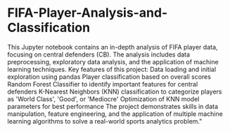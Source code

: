 # FIFA-Player-Analysis-and-Classification
This Jupyter notebook contains an in-depth analysis of FIFA player data, focusing on central defenders (CB). The analysis includes data preprocessing, exploratory data analysis, and the application of machine learning techniques. 
Key features of this project:
    Data loading and initial exploration using pandas
    Player classification based on overall scores
    Random Forest Classifier to identify important features for central defenders
    K-Nearest Neighbors (KNN) classification to categorize players as 'World Class', 'Good', or 'Mediocre'
    Optimization of KNN model parameters for best performance
    The project demonstrates skills in data manipulation, feature engineering, and the application of multiple machine learning algorithms to solve a real-world sports analytics problem."

